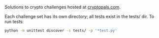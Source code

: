 Solutions to crypto challenges hosted at [cryptopals.com](http://cryptopals.com/).

Each challenge set has its own directory; all tests exist in the tests/ dir. To run tests:
``` bash
python -m unittest discover -s tests/ -p '*test.py'
```
